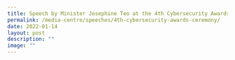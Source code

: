 ```yaml
---
title: Speech by Minister Josephine Teo at the 4th Cybersecurity Awards Ceremony
permalink: /media-centre/speeches/4th-cybersecurity-awards-ceremony/
date: 2022-01-14
layout: post
description: ""
image: ""
---
```

